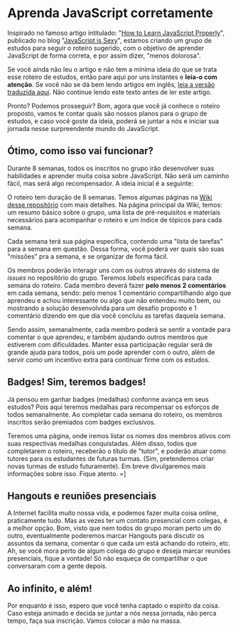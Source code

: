 # Aprenda JavaScript corretamente

Inspirado no famoso artigo intitulado: "[How to Learn JavaScript Properly](http://javascriptissexy.com/how-to-learn-javascript-properly/)", publicado no blog "[JavaScript is Sexy](http://javascriptissexy.com/)", estamos criando um grupo de estudos para seguir o roteiro sugerido, com o objetivo de aprender JavaScript de forma correta, e por assim dizer, "menos dolorosa".

Se você ainda não leu o artigo e não tem a mínima ideia do que se trata esse roteiro de estudos, então pare aqui por uns instantes e **leia-o com atenção**. Se você não se dá bem lendo artigos em inglês, [leia a versão traduzida aqui](http://codeinbrasil.wordpress.com/2013/04/28/como-aprender-javascript-corretamente-javascript-is-sexy/). Não continue lendo este texto antes de ler este artigo.

Pronto? Podemos prosseguir? Bom, agora que você já conhece o roteiro proposto, vamos te contar quais são nossos planos para o grupo de estudos, e caso você goste da ideia, poderá se juntar a nós e iniciar sua jornada nesse surpreendente mundo do JavaScript.

## Ótimo, como isso vai funcionar?

Durante 8 semanas, todos os inscritos no grupo irão desenvolver suas habilidades e aprender muita coisa sobre JavaScript. Não será um caminho fácil, mas será algo recompensador. A ideia inicial é a seguinte:

O roteiro tem duração de 8 semanas. Temos algumas páginas na [Wiki desse repositório](https://github.com/impJS/impAprendaJS/wiki) com mais detalhes. Na página principal da Wiki, temos: um resumo básico sobre o grupo, uma lista de pré-requisitos e materiais necessários para acompanhar o roteiro e um índice de tópicos para cada semana.

Cada semana terá sua página específica, contendo uma "lista de tarefas" para a semana em questão. Dessa forma, você poderá ver quais são suas "missões" pra a semana, e se organizar de forma fácil.

Os membros poderão interagir uns com os outros através do sistema de _issues_ no repositório do grupo. Teremos _labels_ específicas para cada semana do roteiro. Cada membro deverá fazer **pelo menos 2 comentários** em cada semana, sendo: pelo menos 1 comentário compartilhando algo que aprendeu e achou interessante ou algo que não entendeu muito bem, ou mostrando a solução desenvolvida para um desafio proposto e 1 comentário dizendo em que dia você concluiu as tarefas daquela semana.

Sendo assim, semanalmente, cada membro poderá se sentir a vontade para comentar o que aprendeu, e também ajudando outros membros que estiverem com dificuldades. Manter essa participação regular será de grande ajuda para todos, pois um pode aprender com o outro, além de servir como um incentivo extra para continuar firme com os estudos.

## Badges! Sim, teremos badges!

Já pensou em ganhar badges (medalhas) conforme avança em seus estudos? Pois aqui teremos medalhas para recompensar os esforços de todos semanalmente. Ao completar cada semana do roteiro, os membros inscritos serão premiados com badges exclusivos.

Teremos uma página, onde iremos listar os nomes dos membros ativos com suas respectivas medalhas conquistadas. Além disso, todos que completarem o roteiro, receberão o título de "tutor", e poderão atuar como tutores para os estudantes de futuras turmas. (Sim, pretendemos criar novas turmas de estudo futuramente). Em breve divulgaremos mais informações sobre isso. Fique atento. =]

## Hangouts e reuniões presenciais

A Internet facilita muito nossa vida, e podemos fazer muita coisa online, praticamente tudo. Mas as vezes ter um contato presencial com colegas, é a melhor opção. Bom, visto que nem todos do grupo moram perto um do outro, eventualmente poderemos marcar Hangouts para discutir os assuntos da semana, comentar o que cada um está achando do roteiro, etc. Ah, se você mora perto de algum colega do grupo e deseja marcar reuniões presenciais, fique a vontade! Só não esqueça de compartilhar o que conversaram com a gente depois.

## Ao infinito, e além!

Por enquanto é isso, espero que você tenha captado o espiríto da coisa. Caso esteja animado e decida se juntar a nós nessa jornada, não perca tempo, faça sua inscrição. Vamos colocar a mão na massa.
